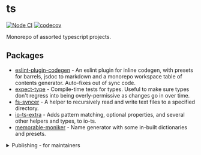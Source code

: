 # ts

[![Node CI](https://github.com/mmkal/ts/workflows/Node%20CI/badge.svg)](https://github.com/mmkal/ts/actions?query=workflow%3A%22Node+CI%22)
[![codecov](https://codecov.io/gh/mmkal/ts/branch/master/graph/badge.svg)](https://codecov.io/gh/mmkal/ts)

Monorepo of assorted typescript projects.

## Packages

<!-- codegen:start {preset: monorepoTOC, sort: package.name} -->
- [eslint-plugin-codegen](https://github.com/mmkal/ts/tree/master/packages/eslint-plugin-codegen#readme) - An eslint plugin for inline codegen, with presets for barrels, jsdoc to markdown and a monorepo workspace table of contents generator. Auto-fixes out of sync code.
- [expect-type](https://github.com/mmkal/ts/tree/master/packages/expect-type#readme) - Compile-time tests for types. Useful to make sure types don't regress into being overly-permissive as changes go in over time.
- [fs-syncer](./packages/fs-syncer) - A helper to recursively read and write text files to a specified directory.
- [io-ts-extra](https://github.com/mmkal/ts/tree/master/packages/io-ts-extra#readme) - Adds pattern matching, optional properties, and several other helpers and types, to io-ts.
- [memorable-moniker](https://github.com/mmkal/ts/tree/master/packages/memorable-moniker#readme) - Name generator with some in-built dictionaries and presets.
<!-- codegen:end -->

<details>
<summary>Publishing - for maintainers</summary>

The below instructions only apply to maintainers of this repo - i.e. people with write permissions to npm and github for these packages. If you're not one of those people, feel free to ignore!

### Canary releases

GitHub Actions does a canary/prerelease publish for each package when commit messages include `/publish-canary`. The version is based on the commit date and hash, and the "dist-tag" is the branch name.

### Non-canary releases

These are done manually, via `yarn publish-packages`. To have permissions to run that, `~/.npmrc` needs to be configured for the npm package registry, meaning it needs a line like this:

```
//registry.npmjs.org/:_authToken=TOKEN
```

Where `TOKEN` is created from https://www.npmjs.com/settings/YOUR_USERNAME/tokens. For GitHub releases, a `GH_TOKEN` environment variables is needed - you can create one here: https://github.com/settings/tokens

### Previously - GitHub Packages

The old instructions for publishing to GitHub Packages' npm registry can be found here: https://github.com/mmkal/ts/tree/56bed6ba6c3fa7eca06c9f73adf104438e9b0f8a

</details>
